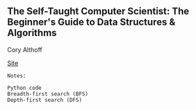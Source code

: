 ## The Self-Taught Computer Scientist: The Beginner's Guide to Data Structures & Algorithms

Cory Althoff

[Site](https://www.wiley.com/en-us/The+Self+Taught+Computer+Scientist%3A+The+Beginner%27s+Guide+to+Data+Structures+%26amp%3B+Algorithms-p-00083344)

````
Notes:

Python code
Breadth-first search (BFS)
Depth-first search (DFS)
````

